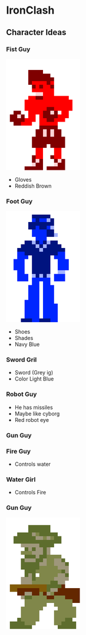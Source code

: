 # IronClash

## Character Ideas

### Fist Guy
![Fist Guy](Assets/Characters/FistGuy/FistGuy.png)
- Gloves
- Reddish Brown

### Foot Guy
![Foot Guy](Assets/Characters/FootGuy/FootGuy.png)
- Shoes
- Shades
- Navy Blue

### Sword Gril
- Sword (Grey ig)
- Color Light Blue
  
### Robot Guy
- He has missiles
- Maybe like cyborg
- Red robot eye

### Gun Guy

### Fire Guy
- Controls water

### Water Girl
- Controls Fire

### Gun Guy
![Gun Guy](Assets/Characters/GunGuy/gunGuy.png)